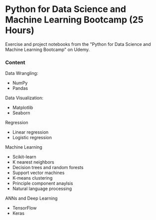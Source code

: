 # Python for Data Science and Machine Learning Bootcamp (25 Hours)
Exercise and project notebooks from the "Python for Data Science and Machine Learning Bootcamp" on Udemy.

### Content
Data Wrangling:
  - NumPy
  - Pandas
  
Data Visualization:
  - Matplotlib
  - Seaborn

Regression
  - Linear regression
  - Logistic regression

Machine Learning
  - Scikit-learn
  - K nearest neighbors
  - Decision trees and random forests
  - Support vector machines
  - K-means clustering
  - Principle component anaylsis
  - Natural language processing

ANNs and Deep Learning
  - TensorFlow
  - Keras
